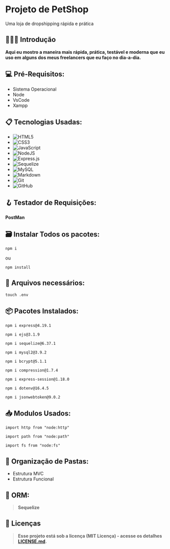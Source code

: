 # Projeto de PetShop
Uma loja de dropshipping rápida e prática 

## 👨🏾‍🏫 Introdução

**Aqui eu mostro a maneira mais rápida, prática, testável e moderna que eu uso em alguns dos meus freelancers que eu faço no dia-a-dia.**

## 💻 Pré-Requisitos: 

* Sistema Operacional
* Node
* VsCode
* Xampp

## 📋 Tecnologias Usadas:

* ![HTML5](https://img.shields.io/badge/html5-%23E34F26.svg?style=for-the-badge&logo=html5&logoColor=white)
* ![CSS3](https://img.shields.io/badge/css3-%231572B6.svg?style=for-the-badge&logo=css3&logoColor=white)
* ![JavaScript](https://img.shields.io/badge/javascript-%23323330.svg?style=for-the-badge&logo=javascript&logoColor=%23F7DF1E)
* ![NodeJS](https://img.shields.io/badge/node.js-6DA55F?style=for-the-badge&logo=node.js&logoColor=white)
* ![Express.js](https://img.shields.io/badge/express.js-%23404d59.svg?style=for-the-badge&logo=express&logoColor=%2361DAFB)
* ![Sequelize](https://img.shields.io/badge/Sequelize-52B0E7?style=for-the-badge&logo=Sequelize&logoColor=white)
* ![MySQL](https://img.shields.io/badge/mysql-4479A1.svg?style=for-the-badge&logo=mysql&logoColor=white)
* ![Markdown](https://img.shields.io/badge/markdown-%23000000.svg?style=for-the-badge&logo=markdown&logoColor=white)
* ![Git](https://img.shields.io/badge/git-%23F05033.svg?style=for-the-badge&logo=git&logoColor=white)
* ![GitHub](https://img.shields.io/badge/github-%23121011.svg?style=for-the-badge&logo=github&logoColor=white)


## 🪝 Testador de Requisições:

**PostMan**

## 🗃️ Instalar Todos os pacotes:

```
npm i
```
ou
```
npm install
```

## 📄 Arquivos necessários:

```
touch .env
```

## 📦 Pacotes Instalados:

```
npm i express@4.19.1
```
```
npm i ejs@3.1.9
```
```
npm i sequelize@6.37.1
```
```
npm i mysql2@3.9.2
```
```
npm i bcrypt@5.1.1
```
```
npm i compression@1.7.4
```
```
npm i express-session@1.18.0
```
```
npm i dotenv@16.4.5
```
```
npm i jsonwebtoken@9.0.2
```

## 📥 Modulos Usados:

```
import http from "node:http"
```
```
import path from "node:path"
```
```
import fs from "node:fs"
```

## 📂 Organização de Pastas:

* Estrutura MVC
* Estrutura Funcional

## 🧲 ORM:

> **Sequelize**

## 📝 Licenças

> **Esse projeto está sob a licença (MIT Licença) - acesse os detalhes [LICENSE.md](https://github.com/DevVittor/PetShop/blob/branch/LICENSE.md).**